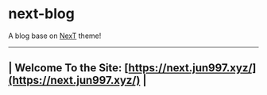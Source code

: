 # next-blog
A blog base on [NexT](https://github.com/theme-next/hexo-theme-next) theme!

---
| Welcome To the Site: [https://next.jun997.xyz/](https://next.jun997.xyz/) |
---
